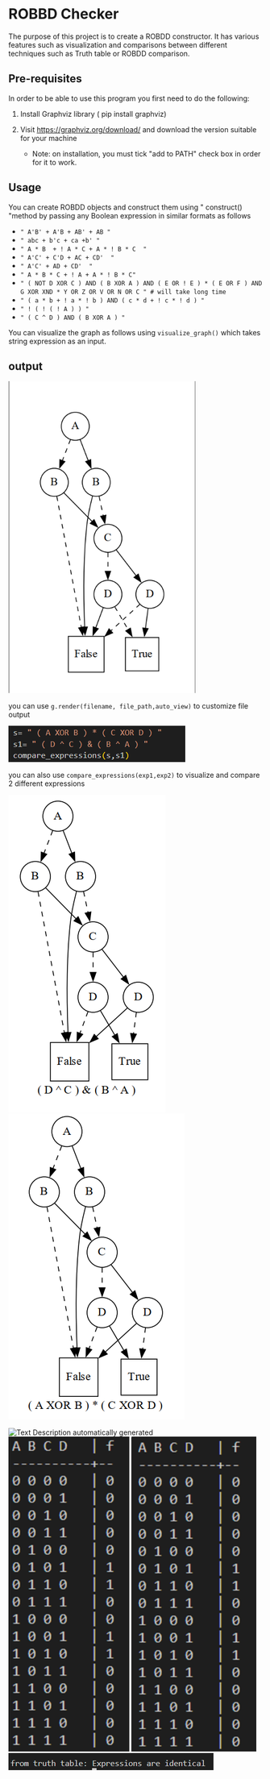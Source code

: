 # ROBBD Checker

The purpose of this project is to create a ROBDD constructor. It has
various features such as visualization and comparisons between different
techniques such as Truth table or ROBDD comparison.

## Pre-requisites

In order to be able to use this program you first need to do the
following:

1.  Install Graphviz library ( pip install graphviz)

2.  Visit <https://graphviz.org/download/> and download the version
    suitable for your machine

    -   Note: on installation, you must tick "add to PATH" check box in
        order for it to work.

## Usage

You can create ROBDD objects and construct them using " construct()
"method by passing any Boolean expression in similar formats as follows


* `" A'B' + A'B + AB' + AB " `
* `" abc + b'c + ca +b' " `
* `" A * B  + ! A * C + A * ! B * C  "`
* `" A'C' + C'D + AC + CD'  "`
* `" A'C' + AD + CD'  "`
* `" A * B * C + ! A + A * ! B * C"`
* `" ( NOT D XOR C ) AND ( B XOR A ) AND ( E OR ! E ) * ( E OR F ) AND G XOR XND * Y OR Z OR V OR N OR C " # will take long time`
*  `" ( a * b + ! a * ! b ) AND ( c * d + ! c * ! d ) "`
*  `" ! ( ! ( ! A ) ) "`
*  `" ( C ^ D ) AND ( B XOR A ) "`


You can visualize the graph as follows using `visualize_graph()` which takes string expression as an input.


## output

![](media/image3.png)

you can use `g.render(filename,
file_path,auto_view)` to customize file output

![](media/image4.png)

you can also use `compare_expressions(exp1,exp2)` to
visualize and compare 2 different expressions

![](media/image5.png)
![](media/image6.png)


![Text Description automatically
generated](media/image7.png)
![](media/image8.png)
![](media/image9.png)
